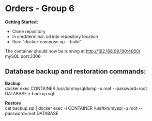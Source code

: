 Orders - Group 6
=======

**Getting Started:**
* Clone repository
* In cmd/terminal: cd into repository location
* Run: "docker-compose up --build"  
  
The container should now be running at http://192.168.99.100:4000/  
mySQL port:3306  

## Database backup and restoration commands:
 **Backup**  
docker exec CONTAINER /usr/bin/mysqldump -u root --password=root DATABASE > backup.sql

 **Restore**  
cat backup.sql | docker exec -i CONTAINER /usr/bin/mysql -u root --password=root DATABASE
